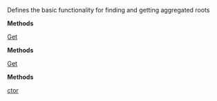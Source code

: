 Defines the basic functionality for finding and getting aggregated roots

**Methods**

[Get](Bifrost.Domain.IAggregatedRootRepository.Get)


**Methods**

[Get](Bifrost.Domain.IAggregatedRootRepository`1.Get)


**Methods**

[ctor](Bifrost.Domain.AggregatedRootRepository`1.ctor)
